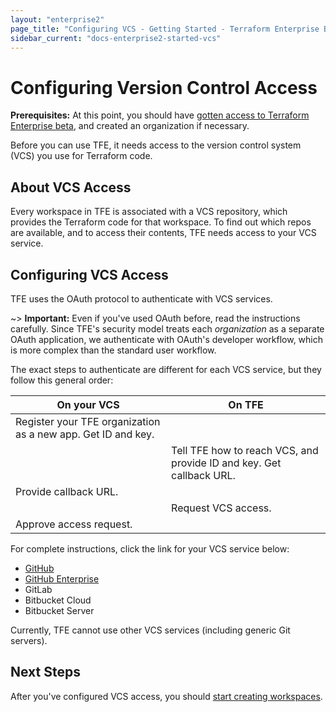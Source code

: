 ```yaml
---
layout: "enterprise2"
page_title: "Configuring VCS - Getting Started - Terraform Enterprise Beta"
sidebar_current: "docs-enterprise2-started-vcs"
---
```


# Configuring Version Control Access

**Prerequisites:** At this point, you should have [gotten access to Terraform Enterprise beta](./access.html), and created an organization if necessary.

Before you can use TFE, it needs access to the version control system (VCS) you use for Terraform code.

## About VCS Access

Every workspace in TFE is associated with a VCS repository, which provides the Terraform code for that workspace. To find out which repos are available, and to access their contents, TFE needs access to your VCS service.

## Configuring VCS Access

TFE uses the OAuth protocol to authenticate with VCS services.

~> **Important:** Even if you've used OAuth before, read the instructions carefully. Since TFE's security model treats each _organization_ as a separate OAuth application, we authenticate with OAuth's developer workflow, which is more complex than the standard user workflow.

The exact steps to authenticate are different for each VCS service, but they follow this general order:

On your VCS | On TFE
--|--
Register your TFE organization as a new app. Get ID and key. | &nbsp;
&nbsp; | Tell TFE how to reach VCS, and provide ID and key. Get callback URL.
Provide callback URL. | &nbsp;
&nbsp; | Request VCS access.
Approve access request. | &nbsp;

For complete instructions, click the link for your VCS service below:

- [GitHub](../vcs/github.html)
- [GitHub Enterprise](../vcs/github-enterprise.html)
- GitLab
- Bitbucket Cloud
- Bitbucket Server

Currently, TFE cannot use other VCS services (including generic Git servers).


## Next Steps

After you've configured VCS access, you should [start creating workspaces](./workspaces.html).

